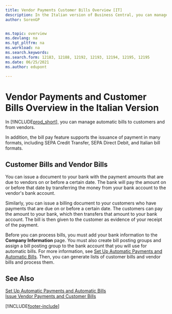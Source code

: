 ```yaml
---
title: Vendor Payments Customer Bills Overview [IT]
description: In the Italian version of Business Central, you can manage automatic bills to customers and from vendors.
author: SorenGP


ms.topic: overview
ms.devlang: na
ms.tgt_pltfrm: na
ms.workload: na
ms.search.keywords:
ms.search.form: 12183, 12188, 12192, 12193, 12194, 12195, 12195
ms.date: 06/25/2021
ms.author: edupont

---
```

# Vendor Payments and Customer Bills Overview in the Italian Version
In [!INCLUDE[prod_short](../../includes/prod_short.md)], you can manage automatic bills to customers and from vendors.  

In addition, the bill pay feature supports the issuance of payment in many formats, including SEPA Credit Transfer, SEPA Direct Debit, and Italian bill formats.  

## Customer Bills and Vendor Bills  
You can issue a document to your bank with the payment amounts that are due to vendors on or before a certain date. The bank will pay the amount on or before that date by transferring the money from your bank account to the vendor's bank account.  

Similarly, you can issue a billing document to your customers who have payments that are due on or before a certain date. The customers can pay the amount to your bank, which then transfers that amount to your bank account. The bill is then given to the customer as evidence of your receipt of the payment.  

Before you can process bills, you must add your bank information to the **Company Information** page. You must also create bill posting groups and assign a bill posting group to the bank account that you will use for automatic bills. For more information, see [Set Up Automatic Payments and Automatic Bills](how-to-set-up-automatic-payments-and-automatic-bills.md). Then, you can generate lists of customer bills and vendor bills and process them.

## See Also  
 [Set Up Automatic Payments and Automatic Bills](how-to-set-up-automatic-payments-and-automatic-bills.md)   
  [Issue Vendor Payments and Customer Bills](how-to-issue-vendor-payments-and-customer-bills.md)


[!INCLUDE[footer-include](../../includes/footer-banner.md)]